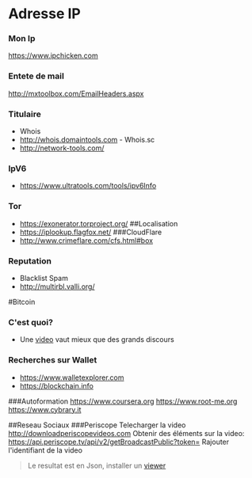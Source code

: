 # Adresse IP
### Mon Ip
https://www.ipchicken.com
### Entete de mail
http://mxtoolbox.com/EmailHeaders.aspx
### Titulaire
* Whois
 * http://whois.domaintools.com - Whois.sc
* http://network-tools.com/ 
### IpV6
* https://www.ultratools.com/tools/ipv6Info
### Tor
* https://exonerator.torproject.org/
##Localisation
* https://iplookup.flagfox.net/
###CloudFlare
* http://www.crimeflare.com/cfs.html#box

### Reputation
* Blacklist Spam
 * http://multirbl.valli.org/

#Bitcoin
### C'est quoi?
* Une [video](https://numaparis.ubicast.tv/videos/20-06-2013-140755/) vaut mieux que des grands discours
### Recherches sur Wallet
* https://www.walletexplorer.com
* https://blockchain.info

###Autoformation
https://www.coursera.org
https://www.root-me.org
https://www.cybrary.it


##Reseau Sociaux
###Periscope
Telecharger la video http://downloadperiscopevideos.com
Obtenir des éléments sur la video:
https://api.periscope.tv/api/v2/getBroadcastPublic?token= Rajouter l'identifiant de la video 
>Le resultat est en Json, installer un [viewer](https://addons.mozilla.org/fr/firefox/addon/jsonview/?src=search)
